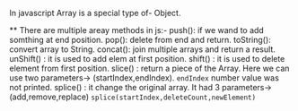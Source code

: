In javascript Array is a special type of- Object.

** There are multiple areay methods in js:-
            push(): if we wand to add somthing at end position.
            pop(): delete from end and return.
            toString(): convert array to String.
            concat(): join multiple arrays and return a result.
            unShift() : it is used to add elem at first position.
            shift() : it is used to delete element from first position.
            slice() : return a piece of the Array. Here we can use two parameters-> (startIndex,endIndex). `endIndex` number value was not printed.
            splice() : it change the original array. It had 3 parameters-> (add,remove,replace)
            `splice(startIndex,deleteCount,newElement)`
            
